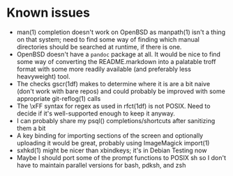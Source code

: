 Known issues
============

*   man(1) completion doesn't work on OpenBSD as manpath(1) isn't a thing on
    that system; need to find some way of finding which manual directories
    should be searched at runtime, if there is one.
*   OpenBSD doesn't have a `pandoc` package at all. It would be nice to find
    some way of converting the README.markdown into a palatable troff format
    with some more readily available (and preferably less heavyweight) tool.
*   The checks gscr(1df) makes to determine where it is are a bit naive (don't
    work with bare repos) and could probably be improved with some appropriate
    git-reflog(1) calls
*   The \xFF syntax for regex as used in rfct(1df) is not POSIX. Need to decide
    if it's well-supported enough to keep it anyway.
*   I can probably share my psql() completions/shortcuts after sanitizing them
    a bit
*   A key binding for importing sections of the screen and optionally uploading
    it would be great, probably using ImageMagick import(1)
*   sxhkd(1) might be nicer than xbindkeys; it's in Debian Testing now
*   Maybe I should port some of the prompt functions to POSIX sh so I don't
    have to maintain parallel versions for bash, pdksh, and zsh
